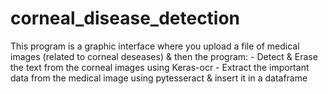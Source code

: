 # corneal_disease_detection

This program is a graphic interface where you upload a file of medical images (related to corneal deseases) & then the program:
    - Detect & Erase the text from the corneal images using Keras-ocr
    - Extract the important data from the medical image using pytesseract & insert it in a dataframe
